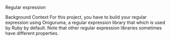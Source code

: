 Regular expression


Background Context
For this project, you have to build your regular expression using Oniguruma, a regular expression library that which is used by Ruby by default. Note that other regular expression libraries sometimes have different properties.

